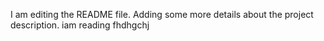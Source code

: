I am editing the README file. Adding some more details about the project description.
iam reading
fhdhgchj
